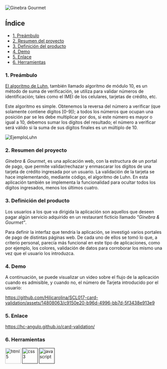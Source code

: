 
![Ginebra Gourmet](https://github.com/Hilicarolina/SCL017-card-validation/assets/14808063/725a7c93-f2ef-434c-86e0-d062e45fc2d3)

## Índice
- [1. Preámbulo](#item1)
- [2. Resumen del proyecto](#item2)
- [3. Definición del producto](#item3)
- [4. Demo](#item4)
- [5. Enlace](#item5)
- [6. Herramientas](#item6)


<a name="item1"></a>
### 1. Preámbulo
[El algoritmo de Luhn](https://es.wikipedia.org/wiki/Algoritmo_de_Luhn#:~:text=El%20algoritmo%20de%20Luhn%20o,cr%C3%A9dito%2C%20n%C3%BAmeros%20IMEI%2C%20etc.), también llamado algoritmo de módulo 10, es un método de suma de verificación, se utiliza para validar números de identificación; tales como el IMEI de los celulares, tarjetas de crédito, etc.

Este algoritmo es simple. Obtenemos la reversa del número a verificar (que solamente contiene dígitos [0-9]); a todos los números que ocupan una posición par se les debe multiplicar por dos, si este número es mayor o igual a 10, debemos sumar los dígitos del resultado; el número a verificar será válido si la suma de sus dígitos finales es un múltiplo de 10.

![EjemploLuhn](https://github.com/Hilicarolina/SCL017-card-validation/assets/14808063/b3b2421d-0494-4ea4-a1d1-0ff9839d5f49)


<a name="item2"></a>
### 2. Resumen del proyecto

_Ginebra & Gourmet_, es una aplicación web, con la estructura de un portal de pago, que permite validar/rechazar y enmascarar los dígitos de una tarjeta de crédito ingresada por un usuario. La validación de la tarjeta se hace implementando, mediante código, el algoritmo de Luhn. En esta aplicación también se implementa la funcionalidad para ocultar todos los dígitos ingresados, menos los últimos cuatro.

<a name="item3"></a>
### 3. Definición del producto

Los usuarios a los que va dirigida la aplicación son aquellos que deseen pagar algún
servicio adquirido en un restaurant ficticio llamado _"Ginebra & Gourmet"_.

Para definir la interfaz que tendría la aplicación, se investigó varios portales de pago de distintas páginas web. De cada uno de ellos se tomó lo que, a criterio personal, parecía más funcional en este tipo de aplicaciones, como por ejemplo, los colores, validación de datos para corroborar los mismo una vez que el usuario los introduzca. 

<a name="item4"></a>
### 4. Demo
A continuación, se puede visualizar un video sobre el flujo de la aplicación cuando es admisible, y cuando no, el número de Tarjeta introducido por el usuario:

https://github.com/Hilicarolina/SCL017-card-validation/assets/14808063/c9150e20-b96d-4996-bb7d-5f3438e913e9

<a name="item5"></a>
### 5. Enlace
https://hc-angulo.github.io/card-validation/

### 6. Herramientas

<p align="left>
 <a href="" target="_blank">
            <img src="https://cdn.jsdelivr.net/gh/devicons/devicon/icons/html5/html5-original.svg" alt="html5" width="50" height="50"/>
<a href="" target="_blank">            
            <img src="https://cdn.jsdelivr.net/gh/devicons/devicon/icons/css3/css3-original.svg" alt="css3" width="50" height="50"/></a>
           </a>
 <a href="" target="_blank">      
    <img src="https://cdn.jsdelivr.net/gh/devicons/devicon/icons/javascript/javascript-original.svg" alt="javascript" width="50" height="50"/></a>
 </p>

